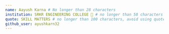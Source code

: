 ```yaml
---
name: Aayush Karna # No longer than 28 characters
institution: SRKR ENGINEERING COLLEGE 🚩 # no longer than 58 characters
quote: SKILL MATTERS # no longer than 100 characters, avoid using quotes(") to guarantee the format remains the same.
github_user: ayushkarn32
---
```

